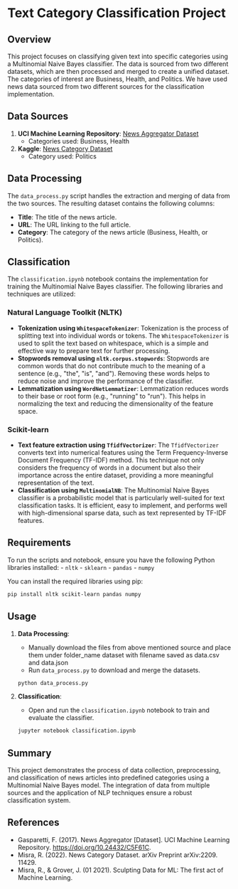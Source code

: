 # Text Category Classification Project

## Overview
This project focuses on classifying given text into specific categories using a Multinomial Naive Bayes classifier. The data is sourced from two different datasets, which are then processed and merged to create a unified dataset. The categories of interest are Business, Health, and Politics. We have used news data sourced from two different sources for the classification implementation.

## Data Sources
1. **UCI Machine Learning Repository**: [News Aggregator Dataset](https://archive.ics.uci.edu/dataset/359/news+aggregator)
   - Categories used: Business, Health
2. **Kaggle**: [News Category Dataset](https://www.kaggle.com/datasets/rmisra/news-category-dataset)
   - Category used: Politics

## Data Processing
The `data_process.py` script handles the extraction and merging of data from the two sources. The resulting dataset contains the following columns:
- **Title**: The title of the news article.
- **URL**: The URL linking to the full article.
- **Category**: The category of the news article (Business, Health, or Politics).

## Classification
The `classification.ipynb` notebook contains the implementation for training the Multinomial Naive Bayes classifier. The following libraries and techniques are utilized:

### Natural Language Toolkit (NLTK)
- **Tokenization using `WhitespaceTokenizer`**: Tokenization is the process of splitting text into individual words or tokens. The `WhitespaceTokenizer` is used to split the text based on whitespace, which is a simple and effective way to prepare text for further processing.
- **Stopwords removal using `nltk.corpus.stopwords`**: Stopwords are common words that do not contribute much to the meaning of a sentence (e.g., "the", "is", "and"). Removing these words helps to reduce noise and improve the performance of the classifier.
- **Lemmatization using `WordNetLemmatizer`**: Lemmatization reduces words to their base or root form (e.g., "running" to "run"). This helps in normalizing the text and reducing the dimensionality of the feature space.

### Scikit-learn
- **Text feature extraction using `TfidfVectorizer`**: The `TfidfVectorizer` converts text into numerical features using the Term Frequency-Inverse Document Frequency (TF-IDF) method. This technique not only considers the frequency of words in a document but also their importance across the entire dataset, providing a more meaningful representation of the text.
- **Classification using `MultinomialNB`**: The Multinomial Naive Bayes classifier is a probabilistic model that is particularly well-suited for text classification tasks. It is efficient, easy to implement, and performs well with high-dimensional sparse data, such as text represented by TF-IDF features.

## Requirements
To run the scripts and notebook, ensure you have the following Python libraries installed:
    - `nltk`
    - `sklearn`
    - `pandas`
    - `numpy`

You can install the required libraries using pip:
```bash
pip install nltk scikit-learn pandas numpy
```

## Usage
1. **Data Processing**:
   - Manually download the files from above mentioned source and place them under folder_name dataset with filename saved as data.csv and data.json
   - Run `data_process.py` to download and merge the datasets.
   ```bash
   python data_process.py
   ```

2. **Classification**:
   - Open and run the `classification.ipynb` notebook to train and evaluate the classifier.
   ```bash
   jupyter notebook classification.ipynb
   ```

## Summary
This project demonstrates the process of data collection, preprocessing, and classification of news articles into predefined categories using a Multinomial Naive Bayes model. The integration of data from multiple sources and the application of NLP techniques ensure a robust classification system.

## References
   - Gasparetti, F. (2017). News Aggregator [Dataset]. UCI Machine Learning Repository. https://doi.org/10.24432/C5F61C.
   - Misra, R. (2022). News Category Dataset. arXiv Preprint arXiv:2209. 11429.
   - Misra, R., & Grover, J. (01 2021). Sculpting Data for ML: The first act of Machine Learning.
